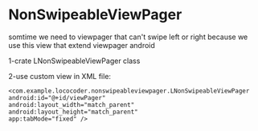 # NonSwipeableViewPager
somtime we need to viewpager that can't swipe left or right because we use this view that extend viewpager android

1-crate LNonSwipeableViewPager class

2-use custom view in XML file:

    <com.example.lococoder.nonswipeableviewpager.LNonSwipeableViewPager
    android:id="@+id/viewPager"
    android:layout_width="match_parent"
    android:layout_height="match_parent"
    app:tabMode="fixed" />
